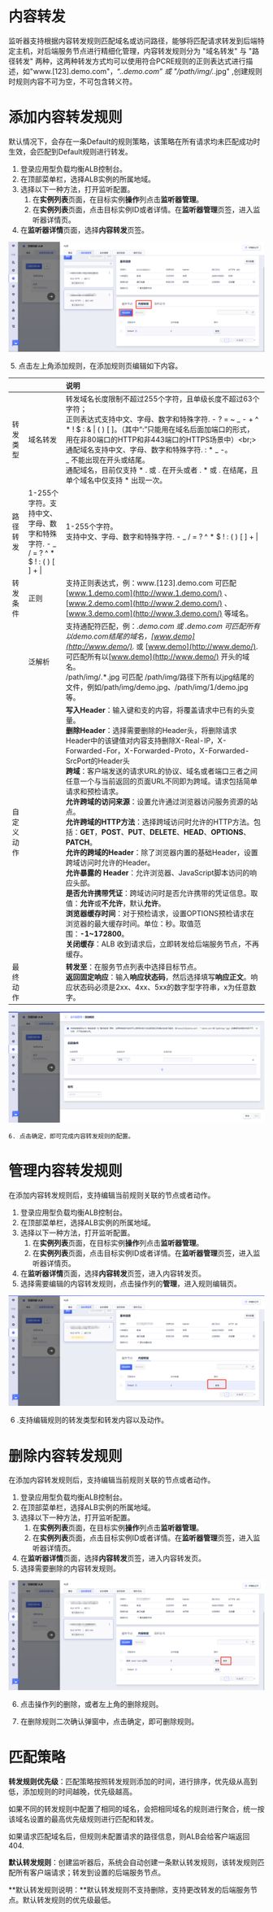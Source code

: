 # 内容转发

监听器支持根据内容转发规则匹配域名或访问路径，能够将匹配请求转发到后端特定主机，对后端服务节点进行精细化管理，内容转发规则分为 "域名转发" 与 "路径转发" 两种，这两种转发方式均可以使用符合PCRE规则的正则表达式进行描述，如"www.[123].demo.com"，“.*.demo.com” 或 "/path/img/.*.jpg" ,创建规则时规则内容不可为空，不可包含转义符。

# 添加内容转发规则

默认情况下，会存在一条Default的规则策略，该策略在所有请求均未匹配成功时生效，会匹配到Default规则进行转发。

1. 登录应用型负载均衡ALB控制台。
2. 在顶部菜单栏，选择ALB实例的所属地域。
3. 选择以下一种方法，打开监听配置。
   1. 在**实例列表**页面，在目标实例**操作**列点击**监听器管理**。
   2. 在**实例列表**页面，点击目标实例ID或者详情。在**监听器管理**页签，进入监听器详情页。
4. 在**监听器详情**页面，选择**内容转发**页签。

![1713863805889](/images/1713863805889.png)

​	5. 点击左上角添加规则，在添加规则页编辑如下内容。

|            |                                                              | 说明                                                         |
| :--------- | :----------------------------------------------------------- | :----------------------------------------------------------- |
| 转发类型   | 域名转发                                                     | 转发域名长度限制不超过255个字符，且单级长度不超过63个字符；<br>正则表达式支持中文、字母、数字和特殊字符. - ? = ~ _ - + ^ * ! $ : & \| ( ) [ ]。（其中“:”只能用在域名后面加端口的形式，用在非80端口的HTTP和非443端口的HTTPS场景中）<br;>通配域名支持中文、字母、数字和特殊字符. : * _ -。<br>_ 不能出现在开头或结尾。<br>通配域名，目前仅支持 * . 或 . 在开头或者 . * 或 . 在结尾，且单个域名中仅支持 * 出现一次。 |
| 路径转发   | 1-255个字符。支持中文、字母、数字和特殊字符. - _ / = ? ^ * $ ! : ( ) [ ] + \| | 1-255个字符。 <br>支持中文、字母、数字和特殊字符. - _ / = ? ^ * $ ! : ( ) [ ] + \| |
| 转发条件   | 正则                                                         | 支持正则表达式，例：www.[123].demo.com 可匹配 [www.1.demo.com](http://www.1.demo.com/) 、 [www.2.demo.com](http://www.2.demo.com/) 、[www.3.demo.com](http://www.3.demo.com/) 等域名。 |
|            | 泛解析                                                       | 支持通配符匹配，例：*.demo.com 或 .demo.com 可匹配所有以demo.com结尾的域名，[www.demo](http://www.demo/).* 或 [www.demo](http://www.demo/). 可匹配所有以[www.demo](http://www.demo/) 开头的域名。<br>/path/img/.*.jpg 可匹配 /path/img/路径下所有以jpg结尾的文件，例如/path/img/demo.jpg、/path/img/1/demo.jpg等。 |
| 自定义动作 |                                                              | **写入Header**：输入键和支的内容，将覆盖请求中已有的头变量。<br/>**删除Header**：选择需要删除的Header头，将删除请求Header中的该键值对内容支持删除X-Real-IP，X-Forwarded-For，X-Forwarded-Proto，X-Forwarded-SrcPort的Header头 <br/>**跨域**：客户端发送的请求URL的协议、域名或者端口三者之间任意一个与当前返回的页面URL不同即为跨域。请求包括简单请求和预检请求。  <br/>**允许跨域的访问来源**：设置允许通过浏览器访问服务资源的站点。 <br/>**允许跨域的HTTP方法**：选择跨域访问时允许的HTTP方法。包括：**GET**，**POST**、**PUT**、**DELETE**、**HEAD**、**OPTIONS**、**PATCH**。 <br/>**允许的跨域的Header**：除了浏览器内置的基础Header，设置跨域访问时允许的Header。 <br/>**允许暴露的 Header**：允许浏览器、JavaScript脚本访问的响应头部。 <br/>**是否允许携带凭证**：跨域访问时是否允许携带的凭证信息。取值：**允许**或**不允许**，默认**允许**。 <br/>**浏览器缓存时间**：对于预检请求，设置OPTIONS预检请求在浏览器的最大缓存时间。单位：秒。取值范围：**-1~172800**。<br/>**关闭缓存**：ALB 收到请求后，立即转发给后端服务节点，不再缓存。 |
| 最终动作   |                                                              | **转发至**：在服务节点列表中选择目标节点。 <br/>**返回固定响应**：输入**响应状态码**，然后选择填写**响应正文**。响应状态码必须是2xx、4xx、5xx的数字型字符串，x为任意数字。 |

![1713864072070](/images/1713864072070.png)

	6. 点击确定，即可完成内容转发规则的配置。

# 管理内容转发规则

在添加内容转发规则后，支持编辑当前规则关联的节点或者动作。

1. 登录应用型负载均衡ALB控制台。
2. 在顶部菜单栏，选择ALB实例的所属地域。
3. 选择以下一种方法，打开监听配置。
   1. 在**实例列表**页面，在目标实例**操作**列点击**监听器管理**。
   2. 在**实例列表**页面，点击目标实例ID或者详情。在**监听器管理**页签，进入监听器详情页。
4. 在**监听器详情**页面，选择**内容转发**页签，进入内容转发页。
5. 选择需要编辑的内容转发规则，点击操作列的**管理**，进入规则编辑页。

![1713864872618](/images/1713864872618.png)

​	6 .支持编辑规则的转发类型和转发内容以及动作。

# 删除内容转发规则

在添加内容转发规则后，支持编辑当前规则关联的节点或者动作。

1. 登录应用型负载均衡ALB控制台。
2. 在顶部菜单栏，选择ALB实例的所属地域。
3. 选择以下一种方法，打开监听配置。
   1. 在**实例列表**页面，在目标实例**操作**列点击**监听器管理**。
   2. 在**实例列表**页面，点击目标实例ID或者详情。在**监听器管理**页签，进入监听器详情页。
4. 在**监听器详情**页面，选择**内容转发**页签，进入内容转发页。
5. 选择需要删除的内容转发规则。

![1713865773573](/images/1713865773573.png)

6. 点击操作列的删除，或者左上角的删除规则。

7. 在删除规则二次确认弹窗中，点击确定，即可删除规则。

# 匹配策略

**转发规则优先级**：匹配策略按照转发规则添加的时间，进行排序，优先级从高到低，添加规则的时间越晚，优先级越高。

如果不同的转发规则中配置了相同的域名，会把相同域名的规则进行聚合，统一按该域名设置的最高优先级规则进行匹配和转发。

如果请求匹配域名后，但规则未配置请求的路径信息，则ALB会给客户端返回404.

**默认转发规则**：创建监听器后，系统会自动创建一条默认转发规则，该转发规则匹配所有客户端请求；转发到设置的后端服务节点。

**默认转发规则说明：**默认转发规则不支持删除，支持更改转发的后端服务节点。默认转发规则的优先级最低。